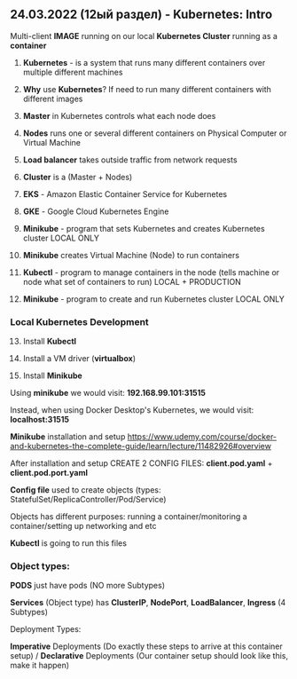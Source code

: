 ## 24.03.2022 (12ый раздел) - Kubernetes: Intro

Multi-client **IMAGE** running on our local **Kubernetes Cluster** running as a **container**

1. **Kubernetes** - is a system that runs many different containers over multiple different machines

2. **Why** use **Kubernetes**? If need to run many different containers with different images

3. **Master** in Kubernetes controls what each node does

4. **Nodes** runs one or several different containers on Physical Computer or Virtual Machine

5. **Load balancer** takes outside traffic from network requests

6. **Cluster** is a (Master + Nodes)

7. **EKS** - Amazon Elastic Container Service for Kubernetes

8. **GKE** - Google Cloud Kubernetes Engine

9. **Minikube** - program that sets Kubernetes and creates Kubernetes cluster LOCAL ONLY

10. **Minikube** creates Virtual Machine (Node) to run containers

11. **Kubectl** - program to manage containers in the node (tells machine or node what set of containers to run) LOCAL + PRODUCTION

12. **Minikube** - program to create and run Kubernetes cluster LOCAL ONLY

   ### Local Kubernetes Development

13. Install **Kubectl**

14. Install a VM driver (**virtualbox**)

15. Install **Minikube**

Using **minikube** we would visit: **192.168.99.101:31515**

Instead, when using Docker Desktop's Kubernetes, we would visit: **localhost:31515**

**Minikube** installation and setup https://www.udemy.com/course/docker-and-kubernetes-the-complete-guide/learn/lecture/11482926#overview

After installation and setup CREATE 2 CONFIG FILES: **client.pod.yaml** + **client.pod.port.yaml**

**Config file** used to create objects (types: StatefulSet/ReplicaController/Pod/Service)

Objects has different purposes: running a container/monitoring a container/setting up networking and etc

**Kubectl** is going to run this files

### Object types:

**PODS** just have pods (NO more Subtypes)

**Services** (Object type) has **ClusterIP**, **NodePort**, **LoadBalancer**, **Ingress** (4 Subtypes)

Deployment Types:

**Imperative** Deployments (Do exactly these steps to arrive at this container setup) / **Declarative** Deployments (Our container setup should look like this, make it happen)